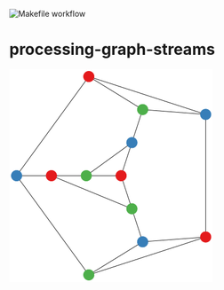 ![Makefile workflow](https://github.com/MHenderson/processing-graph-streams/actions/workflows/makefile.yml/badge.svg)

# processing-graph-streams

![Colouring of the Frucht graph](png/frucht.png)
